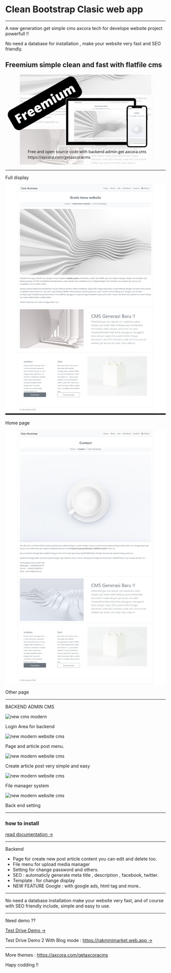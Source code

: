 # Clean Bootstrap Clasic web app
---
A new generation get simple cms axcora tech for develope website project powerfull !!

No need a database for installation , make your website very fast and SEO friendly.

Freemium simple clean and fast with flatfile cms
--
![free website template clean bootstrap gratis](web.jpg)

------

Full display 

![free website template clean bootstrap gratis](web.png)

Home page

![free website template clean bootstrap gratis](web1.png)

Other page


-------------------------------------

BACKEND ADMIN CMS

![new cms modern](https://axcora.com/getaxcoracms/id/data/uploads/cmswebsitebaru%20%285%29.png)

Login Area for backend

![new modern website cms](https://axcora.com/getaxcoracms/id/data/uploads/cmswebsitebaru%20%284%29.png)

Page and article post menu.

![new modern website cms](https://axcora.com/getaxcoracms/id/data/uploads/cmswebsitebaru%20%283%29.png)

Create article post very simple and easy

![new modern website cms](https://axcora.com/getaxcoracms/id/data/uploads/cmswebsitebaru%20%282%29.png)

File manager system

![new modern website cms](https://axcora.com/getaxcoracms/id/data/uploads/cmswebsitebaru%20%281%29.png)

Back end setting

 -----------------------------------------------------------------
### how to install

[read documentation →](https://axcora.com/getaxcoracms/index.php?id=get-started)


---

Backend
+ Page for create new post article content you can edit and delete too.
+ File menu for upload media manager
+ Setting for change password and others.
+ SEO : automaticly generate meta title , description , facebook, twitter.
+ Template : for change display
+ NEW FEATURE Google : with google ads, html tag and more..

----

No need a database installation make your website very fast, and of course with SEO friendly include, simple and easy to use.

----

Need demo ?? 

[Test Drive Demo →](https://axcora.com/getaxcoracms/demo/clasicstrap/)

Test Drive Demo 2 With Blog mode : [https://rakminimarket.web.app →](https://rakminimarket.web.app/)

------------

More themes :
https://axcora.com/getaxcoracms


Hapy codding !!
